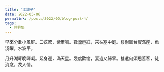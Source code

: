 ```yaml
---
title: '江城子'
date: 2022-05-06
permalink: /posts/2022/05/blog-post-4/
tags:
  - 愷興集
---
```


早來分赴小風屏。二弦驚，紫簫鳴。數盞燈紅，來往塞中庭。樓榭廊台賓滿座，魚淺躍，水波平。

月升湖畔晚暉凝。起身迎，滿天星。幾度歡愉，宴過又歸零。排遣何須思舊客，徒消念，故人情。